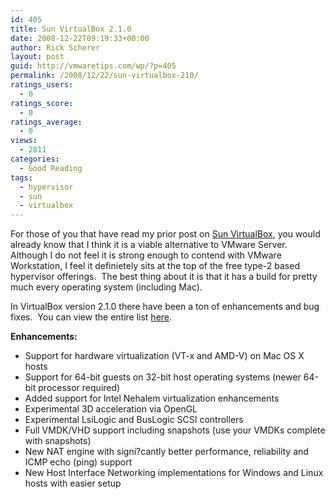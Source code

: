 ```yaml
---
id: 405
title: Sun VirtualBox 2.1.0
date: 2008-12-22T09:19:33+00:00
author: Rick Scherer
layout: post
guid: http://vmwaretips.com/wp/?p=405
permalink: /2008/12/22/sun-virtualbox-210/
ratings_users:
  - 0
ratings_score:
  - 0
ratings_average:
  - 0
views:
  - 2811
categories:
  - Good Reading
tags:
  - hypervisor
  - sun
  - virtualbox
---
```

For those of you that have read my prior post on <a href="http://vmwaretips.com/wp/2008/11/02/product-review-sun-virtualbox/" target="_blank">Sun VirtualBox</a>, you would already know that I think it is a viable alternative to VMware Server.  Although I do not feel it is strong enough to contend with VMware Workstation, I feel it definietely sits at the top of the free type-2 based hypervisor offerings.  The best thing about it is that it has a build for pretty much every operating system (including Mac).

<!--more-->

In VirtualBox version 2.1.0 there have been a ton of enhancements and bug fixes.  You can view the entire list <a href="http://www.virtualbox.org/wiki/Changelog" target="_blank">here</a>.

**Enhancements:**

  * Support for hardware virtualization (VT-x and AMD-V) on Mac OS X hosts
  * Support for 64-bit guests on 32-bit host operating systems (newer 64-bit processor required)
  * Added support for Intel Nehalem virtualization enhancements
  * Experimental 3D acceleration via OpenGL
  * Experimental LsiLogic and BusLogic SCSI controllers
  * Full VMDK/VHD support including snapshots (use your VMDKs complete with snapshots)
  * New NAT engine with signi?cantly better performance, reliability and ICMP echo (ping) support
  * New Host Interface Networking implementations for Windows and Linux hosts with easier setup